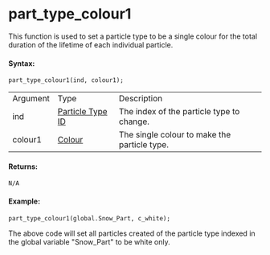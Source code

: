 # part_type_colour1

This function is used to set a particle type to be a single colour for
the total duration of the lifetime of each individual particle.

#### Syntax:

``` gml
part_type_colour1(ind, colour1);
```

|          |                                                                                                                                |                                              |
|----------|--------------------------------------------------------------------------------------------------------------------------------|----------------------------------------------|
| Argument | Type                                                                                                                           | Description                                  |
| ind      |  [Particle Type ID](../../../../../../GameMaker_Language/GML_Reference/Drawing/Particles/Particle_Types/part_type_create)  | The index of the particle type to change.    |
| colour1  |  [Colour](../../../../../../GameMaker_Language/GML_Reference/Drawing/Colour_And_Alpha/Colour_And_Alpha)                    | The single colour to make the particle type. |

#### Returns:

``` gml
N/A
```

#### Example:

``` gml
part_type_colour1(global.Snow_Part, c_white);
```

The above code will set all particles created of the particle type
indexed in the global variable "Snow_Part" to be white only.
